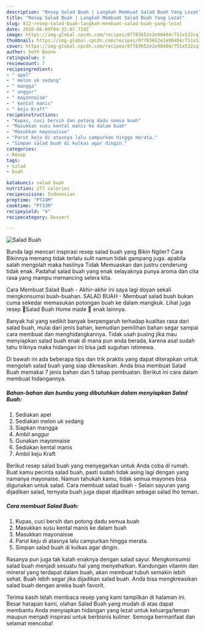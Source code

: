 ```yaml
---
description: "Resep Salad Buah | Langkah Membuat Salad Buah Yang Lezat"
title: "Resep Salad Buah | Langkah Membuat Salad Buah Yang Lezat"
slug: 812-resep-salad-buah-langkah-membuat-salad-buah-yang-lezat
date: 2020-06-09T04:32:07.719Z
image: https://img-global.cpcdn.com/recipes/0f783652e2e90404/751x532cq70/salad-buah-foto-resep-utama.jpg
thumbnail: https://img-global.cpcdn.com/recipes/0f783652e2e90404/751x532cq70/salad-buah-foto-resep-utama.jpg
cover: https://img-global.cpcdn.com/recipes/0f783652e2e90404/751x532cq70/salad-buah-foto-resep-utama.jpg
author: Seth Boone
ratingvalue: 3
reviewcount: 7
recipeingredient:
- " apel"
- " melon uk sedang"
- " mangga"
- " anggur"
- " mayonnaise"
- " kental manis"
- " keju Kraft"
recipeinstructions:
- "Kupas, cuci bersih dan potong dadu semua buah"
- "Masukkan susu kental manis ke dalam buah"
- "Masukkan mayonaisse"
- "Parut keju di atasnya lalu campurkan hingga merata."
- "Simpan salad buah di kulkas agar dingin."
categories:
- Resep
tags:
- salad
- buah

katakunci: salad buah 
nutrition: 277 calories
recipecuisine: Indonesian
preptime: "PT24M"
cooktime: "PT33M"
recipeyield: "4"
recipecategory: Dessert

---
```



![Salad Buah](https://img-global.cpcdn.com/recipes/0f783652e2e90404/751x532cq70/salad-buah-foto-resep-utama.jpg)

Bunda lagi mencari inspirasi resep salad buah yang Bikin Ngiler? Cara Bikinnya memang tidak terlalu sulit namun tidak gampang juga. apabila salah mengolah maka hasilnya Tidak Memuaskan dan justru cenderung tidak enak. Padahal salad buah yang enak selayaknya punya aroma dan cita rasa yang mampu memancing selera kita.

Cara Membuat Salad Buah - Akhir-akhir ini saya lagi doyan sekali mengkonsumsi buah-buahan. SALAD BUAH - Membuat salad buah bukan cuma sekedar memasukan potongan buah ke dalam mangkuk. Lihat juga resep 🍓Salad Buah Home made 🍇 enak lainnya.

Banyak hal yang sedikit banyak berpengaruh terhadap kualitas rasa dari salad buah, mulai dari jenis bahan, kemudian pemilihan bahan segar sampai cara membuat dan menghidangkannya. Tidak usah pusing jika mau menyiapkan salad buah enak di mana pun anda berada, karena asal sudah tahu triknya maka hidangan ini bisa jadi suguhan istimewa.


Di bawah ini ada beberapa tips dan trik praktis yang dapat diterapkan untuk mengolah salad buah yang siap dikreasikan. Anda bisa membuat Salad Buah memakai 7 jenis bahan dan 5 tahap pembuatan. Berikut ini cara dalam membuat hidangannya.

<!--inarticleads1-->

##### Bahan-bahan dan bumbu yang dibutuhkan dalam menyiapkan Salad Buah:

1. Sediakan  apel
1. Sediakan  melon uk sedang
1. Siapkan  mangga
1. Ambil  anggur
1. Gunakan  mayonnaise
1. Sediakan  kental manis
1. Ambil  keju Kraft


Berikut resep salad buah yang menyegarkan untuk Anda coba di rumah. Buat kamu pecinta salad buah, pasti sudah tidak asing lagi dengan yang namanya mayonaise. Namun tahukah kamu, tidak semua mayones bisa digunakan untuk salad. Cara membuat salad buah - Selain sayuran yang dijadikan salad, ternyata buah juga dapat dijadikan sebagai salad lho teman. 

<!--inarticleads2-->

##### Cara membuat Salad Buah:

1. Kupas, cuci bersih dan potong dadu semua buah
1. Masukkan susu kental manis ke dalam buah
1. Masukkan mayonaisse
1. Parut keju di atasnya lalu campurkan hingga merata.
1. Simpan salad buah di kulkas agar dingin.


Rasanya pun juga tak kalah enaknya dengan salad sayur. Mengkonsumsi salad buah menjadi sesuatu hal yang menyehatkan. Kandungan vitamin dan mineral yang terdapat dalam buah, akan membuat tubuh semakin lebih sehat. Buah lebih segar jika dijadikan salad buah. Anda bisa mengkreasikan salad buah dengan aneka buah favorit. 

Terima kasih telah membaca resep yang kami tampilkan di halaman ini. Besar harapan kami, olahan Salad Buah yang mudah di atas dapat membantu Anda menyiapkan hidangan yang lezat untuk keluarga/teman maupun menjadi inspirasi untuk berbisnis kuliner. Semoga bermanfaat dan selamat mencoba!
